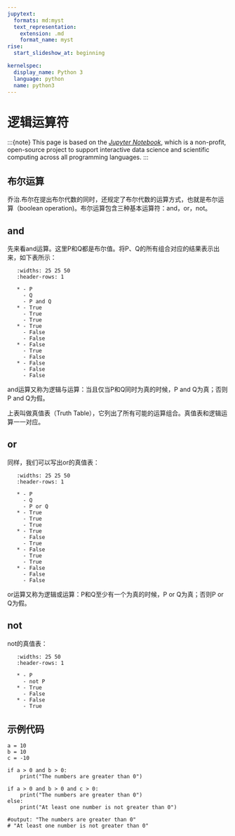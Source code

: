 ```yaml
---
jupytext:
  formats: md:myst
  text_representation:
    extension: .md
    format_name: myst
rise:
  start_slideshow_at: beginning

kernelspec:
  display_name: Python 3
  language: python
  name: python3
---
```


# 逻辑运算符 #

:::{note}
This page is based on the [*Jupyter Notebook*], which is a non-profit, 
open-source project to support interactive data science and scientific computing across all programming languages.
:::

[*Jupyter Notebook*]: https://jupyter.org/about

## 布尔运算 ##

乔治.布尔在提出布尔代数的同时，还规定了布尔代数的运算方式，也就是布尔运算（boolean operation)。布尔运算包含三种基本运算符：and，or，not。

## and ##

先来看and运算。这里P和Q都是布尔值。将P、Q的所有组合对应的结果表示出来，如下表所示：


```{list-table}
   :widths: 25 25 50
   :header-rows: 1

   * - P
     - Q
     - P and Q
   * - True
     - True
     - True
   * - True
     - False
     - False
   * - False
     - True
     - False
   * - False
     - False
     - False
```

and运算又称为逻辑与运算：当且仅当P和Q同时为真的时候，P and Q为真；否则P and Q为假。

上表叫做真值表（Truth Table），它列出了所有可能的运算组合。真值表和逻辑运算一一对应。

## or ##

同样，我们可以写出or的真值表：

```{list-table}
   :widths: 25 25 50
   :header-rows: 1

   * - P
     - Q
     - P or Q
   * - True
     - True
     - True
   * - True
     - False
     - True
   * - False
     - True
     - True
   * - False
     - False
     - False
```

or运算又称为逻辑或运算：P和Q至少有一个为真的时候，P or Q为真；否则P or Q为假。

## not ##

not的真值表：

```{list-table}
   :widths: 25 50
   :header-rows: 1

   * - P
     - not P
   * - True
     - False
   * - False
     - True
```

## 示例代码 ##

```{code-cell} python3
a = 10
b = 10
c = -10

if a > 0 and b > 0:
    print("The numbers are greater than 0")

if a > 0 and b > 0 and c > 0:
    print("The numbers are greater than 0")
else:
    print("At least one number is not greater than 0")

#output: "The numbers are greater than 0"
# "At least one number is not greater than 0"
```



